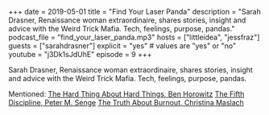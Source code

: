 +++
date = 2019-05-01
title = "Find Your Laser Panda"
description = "Sarah Drasner, Renaissance woman extraordinaire, shares stories, insight and advice with the Weird Trick Mafia. Tech, feelings, purpose, pandas."
podcast_file = "find_your_laser_panda.mp3"
hosts = ["littleidea", "jessfraz"]
guests = ["sarahdrasner"]
explicit = "yes" # values are "yes" or "no"
youtube = "j3Dk1sJdUhE"
episode = 9
+++

Sarah Drasner, Renaissance woman extraordinaire, shares stories, insight
and advice with the Weird Trick Mafia. Tech, feelings, purpose, pandas.

Mentioned:
[The Hard Thing About Hard Things, Ben Horowitz](https://www.amazon.com/Hard-Thing-About-Things-Building/dp/0062273205 "The Hard Thing")
[The Fifth Discipline, Peter M. Senge](https://en.wikipedia.org/wiki/The_Fifth_Discipline "The Fifth Discipline")
[The Truth About Burnout, Christina Maslach](https://www.amazon.com/Truth-About-Burnout-Organizations-Personal/dp/1118692136 "The Truth About Burnout")
